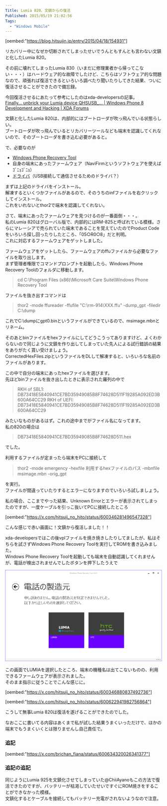 ```yaml
---
Title: Lumia 820、文鎮からの復活
Published: 2015/05/19 21:02:56
Tags:
  - "Windows Mobile"
---
```

[oembed:"https://blog.hitsujin.jp/entry/2015/04/18/154931"]

リカバリー中になぜか切断されてしまったせいでうんともすんとも言わない文鎮と化したLumia 820。  

その前に壊れてしまったLumia 830（いまだに修理業者から帰ってこない・・・）はハードウェア的な故障でしたけど、こちらはソフトウェア的な問題なので、頑張れば復活できるといろいろ調べたり聞いたりしてきた結果、ついに復活させることができたので備忘録。  

<!-- more -->

今回復活させるにあたって参考にしたのはxda-developersの記事。   
[Finally... unbrick your Lumia device QHSUSB_… | Windows Phone 8 Development and Hacking | XDA Forums](http://forum.xda-developers.com/windows-phone-8/development/help-programmer-unbrick-jtag-t3082592)  

文鎮と化したLumia 820は、内部的にはブートローダが吹っ飛んでいる状態らしい。  
ブートローダが吹っ飛んでいるとリカバリーツールなども端末を認識してくれないので、そのブートローダを書き込む必要があると。  

で、必要なのが

* [Windows Phone Recovery Tool](http://go.microsoft.com/fwlink/?LinkID=525569)
* 自身の端末にあったファームウェア（NaviFirmというソフトウェアを使えばｺﾞﾆｮｺﾞﾆｮ）
* [ドライバ](http://server1.infinity-best.com/download/index-1.php?dir=software/Drivers/&file=X2_FlashDriver_Emergency_XP.rar)（USB接続して通信させるためのドライバ？）

まずは上記のドライバをインストール。  
解凍するといくつかファイルがあるので、そのうちのinfファイルを右クリックしてインストール。  
これをいれないとthor2で端末を認識してくれない。  


さて、端末にあったファームウェアを見つけるのが一番面倒・・・。  
私のLumia 820はグローバル版で、内部的にはRM-825と呼ばれている模様。さらにマレーシアで売られていた端末であることを覚えていたのでProduct Codeをいろいろ探し回ったりしたところ、「05○R0○8」だと判明。  
これに対応するファームウェアをゲットしました。  
  

ファームウェアをゲットしたら、ファームウェアのffuファイルから必要なファイルを取り出します。  
まず管理者権限でコマンドプロンプトを起動したら、Windows Phone Recovery Toolのフォルダに移動します。  

> cd C:\Program Files (x86)\Microsoft Care Suite\Windows Phone Recovery Tool

ファイルを抜き出すコマンドは
>thor2 -mode ffureader -ffufile "C:\rm-914\XXX.ffu" -dump_gpt -filedir C:\dump  

これでC:\dumpにgpt0.binというファイルができているので、msimage.mbnとリネーム。  

そのあとbinファイルをhexファイルにしてどうこうってありますけど、よくわからないので同じように文鎮を作り出してしまっていた先人による試行錯誤の結果をありがたく貰い受けましょう。  
CorrectedHexFiles.zipというファイルをDLして解凍すると、いろいろな名前のファイルがあります。  

この中で自分の端末にあったhexファイルを選びます。  
先ほどbinファイルを抜き出したときに表示された羅列の中で
> RKH of SBL1: DB73418E5840941CE7BD35949085B8F74628D511F19285A092ED3B600A64CC29
> RKH of UEFI: DB73418E5840941CE7BD35949085B8F74628D511F19285A092ED3B600A64CC29

みたいなものがあるはず。これの途中までがファイル名になってます。  
私の820の場合は
>DB73418E5840941CE7BD35949085B8F74628D511.hex

でした。  

利用するファイルが定まったら端末をPCに接続して
>thor2 -mode emergency -hexfile 利用するhexファイルのパス -mbnfile msimage.mbn -orig_gpt  

を実行。  
ファイルが間違っていたりするとエラーになりますのでいろいろ試しましょう。  

私の場合、ここまでやった結果、Unknown Errorとエラーが表示されてしまったのですが、一度ケーブルを引っこ抜いてPCに接続したところ

[oembed:"https://x.com/hitsuji_no_hito/status/600346281496547328"]

こんな感じで赤い画面に！文鎮から復活しました！！  

xda-developersではこの後vplファイルを焼き焼きしたりしてましたが、私はそちらを試さずWindows Phone Recovery Toolを実行してROMを書き込みました。  
Windows Phone Recovery Toolを起動しても端末を自動認識してくれませんが、電話が検出されませんでしたボタンを押下したうえで

![](20150519205555.png)   

この画面でLUMIAを選択したところ、端末の機種名は出てこないものの、利用できるファームウェアが表示されました。  
そのまま指示に従うことでこんな感じに。  

[oembed:"https://x.com/hitsuji_no_hito/status/600346880837492736"]



[oembed:"https://x.com/hitsuji_no_hito/status/600622941982756864"]

こうして無事Lumia 820は復活を遂げることができたのでした。  

なおここに書いてる内容はあくまで私が試した結果うまくいっただけで、ほかの端末でもうまくいくとは限りませんし自己責任で。  

### 追記

[oembed:"https://x.com/brichan_fiana/status/600634320026341377"]

### 追記の追記  

同じようにLumia 925を文鎮化させてしまっていた@ChiiAyanoもこの方法で復活できたのですが、バッテリーが枯渇していたせいですぐにROM焼きをすることができなかった模様。  
文鎮化するとケーブルを接続してもバッテリー充電がされないようなので注意。  